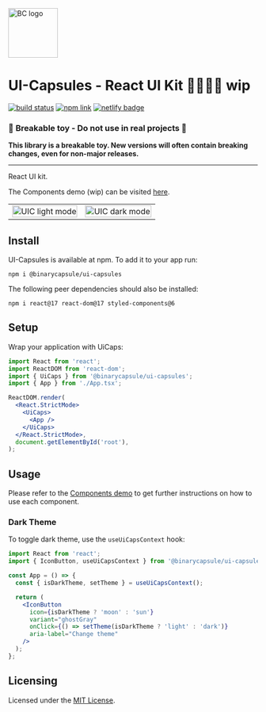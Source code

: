 <img src="https://user-images.githubusercontent.com/13286745/63065062-66f6d800-befc-11e9-882a-488ab85f6a37.png" alt="BC logo" width="100px" height="100px">

# UI-Capsules - React UI Kit 👷‍♂💊🚧 wip️

<div>
    <a href="https://app.travis-ci.com/github/jcmnunes/ui-capsules"><img src="https://app.travis-ci.com/jcmnunes/ui-capsules.svg?branch=main" alt="build status"/></a>
    <a href="https://www.npmjs.com/package/@binarycapsule/ui-capsules"><img src="https://img.shields.io/npm/v/@binarycapsule/ui-capsules" alt="npm link"/></a>
    <a href="https://app.netlify.com/sites/competent-mcclintock-222a1a/deploys"><img src="https://api.netlify.com/api/v1/badges/0e3396d1-d7ea-4e54-b5b5-d33f237479d7/deploy-status" alt="netlify badge" /></a>
</div>

### 🚨 **Breakable toy - Do not use in real projects** 🚨

**This library is a breakable toy. New versions will often contain breaking
changes, even for non-major releases.**

---

React UI kit.

The Components demo (wip) can be visited [here](https://uic.binarycapsule.tech).

<table>
<tr>
<td>
<img src="https://user-images.githubusercontent.com/13286745/142729462-3df116d0-7dba-4c59-82c9-6c2816f24c1d.png" alt="UIC light mode" width="100%" />
</td>
<td>
<img src="https://user-images.githubusercontent.com/13286745/142729495-a89bc49a-3b40-4900-b268-2fec32a18f1a.png" alt="UIC dark mode" width="100%" />
</td>
</tr>
</table>

## Install

UI-Capsules is available at npm. To add it to your app run:

```
npm i @binarycapsule/ui-capsules
```

The following peer dependencies should also be installed:

```
npm i react@17 react-dom@17 styled-components@6
```

## Setup

Wrap your application with UiCaps:

```jsx
import React from 'react';
import ReactDOM from 'react-dom';
import { UiCaps } from '@binarycapsule/ui-capsules';
import { App } from './App.tsx';

ReactDOM.render(
  <React.StrictMode>
    <UiCaps>
      <App />
    </UiCaps>
  </React.StrictMode>,
  document.getElementById('root'),
);
```

## Usage

Please refer to the [Components demo](https://uic.binarycapsule.tech) to get
further instructions on how to use each component.

### Dark Theme

To toggle dark theme, use the `useUiCapsContext` hook:

```jsx
import React from 'react';
import { IconButton, useUiCapsContext } from '@binarycapsule/ui-capsules';

const App = () => {
  const { isDarkTheme, setTheme } = useUiCapsContext();

  return (
    <IconButton
      icon={isDarkTheme ? 'moon' : 'sun'}
      variant="ghostGray"
      onClick={() => setTheme(isDarkTheme ? 'light' : 'dark')}
      aria-label="Change theme"
    />
  );
};
```

## Licensing

Licensed under the [MIT License](./LICENSE).
